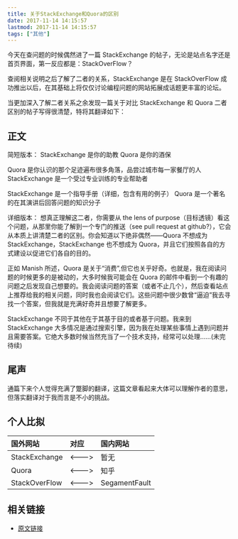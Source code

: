 ```yaml
---
title: 关于StackExchange和Quora的区别
date: 2017-11-14 14:15:57
lastmod: 2017-11-14 14:15:57
tags: ["其他"]
---
```


今天在查问题的时候偶然进了一篇 StackExchange 的帖子，无论是站点名字还是首页界面，第一反应都是：StackOverFlow？

查阅相关说明之后了解了二者的关系，StackExchange 是在 StackOverFlow 成功推出以后，在其基础上将仅仅讨论编程问题的网站拓展成话题更丰富的论坛。

<!-- more -->

当更加深入了解二者关系之余发现一篇关于对比 StackExchange 和 Quora 二者区别的帖子写得很清楚，特将其翻译如下：

## 正文

简短版本：
StackExchange 是你的助教
Quora 是你的酒保

Quora 是你认识的那个足迹遍布很多角落，品尝过城市每一家餐厅的人
StackExchange 是一个受过专业训练的专业帮助者

StackExchange 是一个指导手册（详细，包含有用的例子）
Quora 是一个著名的在其演讲后回答问题的知识分子

详细版本：
想真正理解这二者，你需要从 the lens of purpose（目标透镜）看这个问题，从那里你能了解到一个专门的推送（see pull request at github?），它会从本质上讲清楚二者的区别。你会知道以下绝非偶然——Quora 不想成为 StackExchange，StackExchange 也不想成为 Quora，并且它们按照各自的方式建设以促进它们各自的目的。

正如 Manish 所述，Quora 是关于“消费”,但它也关乎好奇。也就是，我在阅读问题的时候更多的是被动的，大多时候我可能会在 Quora 的邮件中看到一个有趣的问题之后发现自己想要的。我会阅读问题的答案（或者不止几个），然后查看站点上推荐给我的相关问题，同时我也会阅读它们。这些问题中很少数曾“逼迫”我去寻找一个答案，但我就是充满好奇并且想要了解更多。

StackExchange 不同于其他在于其基于目的或者基于问题。我来到 StackExchange 大多情况是通过搜索引擎，因为我在处理某些事情上遇到问题并且需要答案。它绝大多数时候当然充当了一个技术支持，经常可以处理……(未完待续)

## 尾声

通篇下来个人觉得充满了蹩脚的翻译，这篇文章看起来大体可以理解作者的意思，但落实翻译对于我而言是不小的挑战。

## 个人比拟

| 国外网站      | 对应  | 国内网站      |
| :------------ | :---- | :------------ |
| StackExchange | <---> | 暂无          |
| Quora         | <---> | 知乎          |
| StackOverFlow | <---> | SegamentFault |

## 相关链接

- <a href="https://www.quora.com/What-is-the-difference-between-Quora-and-Stack-Exchange/answer/Harry-Simperingham">原文链接</a>
